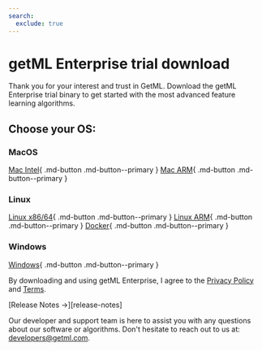 ```yaml
---
search:
  exclude: true
---
```


# getML Enterprise trial download

Thank you for your interest and trust in GetML. Download the getML Enterprise trial binary to get started with the most advanced feature learning algorithms.

## Choose your OS:

### MacOS
[Mac Intel](#){ .md-button .md-button--primary }
[Mac ARM](#){ .md-button .md-button--primary }

### Linux
[Linux x86/64](#){ .md-button .md-button--primary }
[Linux ARM](#){ .md-button .md-button--primary }
[Docker](#){ .md-button .md-button--primary }

### Windows
[Windows](#){ .md-button .md-button--primary }

By downloading and using getML Enterprise, I agree to the [Privacy Policy](https://www.notion.so/code17-io/Privacy-Notice-ce7fa0997ed94701a51cbb7dc1d0314a) and [Terms](terms.md).

[Release Notes ->][release-notes]

Our developer and support team is here to assist you with any questions about our software or algorithms. Don't hesitate to reach out to us at: [developers@getml.com]("developers@getml.com").
